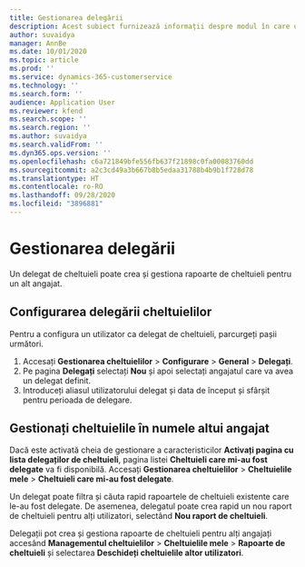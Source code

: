 ```yaml
---
title: Gestionarea delegării
description: Acest subiect furnizează informații despre modul în care un delegat de cheltuieli poate crea și gestiona rapoarte de cheltuieli pentru un alt angajat.
author: suvaidya
manager: AnnBe
ms.date: 10/01/2020
ms.topic: article
ms.prod: ''
ms.service: dynamics-365-customerservice
ms.technology: ''
ms.search.form: ''
audience: Application User
ms.reviewer: kfend
ms.search.scope: ''
ms.search.region: ''
ms.author: suvaidya
ms.search.validFrom: ''
ms.dyn365.ops.version: ''
ms.openlocfilehash: c6a721849bfe556fb637f21898c0fa00083760dd
ms.sourcegitcommit: a2c3cd49a3b667b8b5edaa31788b4b9b1f728d78
ms.translationtype: HT
ms.contentlocale: ro-RO
ms.lasthandoff: 09/28/2020
ms.locfileid: "3896881"
---
```

# <a name="manage-delegation"></a>Gestionarea delegării
Un delegat de cheltuieli poate crea și gestiona rapoarte de cheltuieli pentru un alt angajat.

## <a name="configuring-expense-delegation"></a>Configurarea delegării cheltuielilor

Pentru a configura un utilizator ca delegat de cheltuieli, parcurgeți pașii următori. 
1. Accesați **Gestionarea cheltuielilor** > **Configurare** > **General** > **Delegați**. 
2. Pe pagina **Delegați** selectați **Nou** și apoi selectați angajatul care va avea un delegat definit. 
3. Introduceți aliasul utilizatorului delegat și data de început și sfârșit pentru perioada de delegare.

## <a name="manage-expenses-on-behalf-of-another-employee"></a>Gestionați cheltuielile în numele altui angajat

Dacă este activată cheia de gestionare a caracteristicilor **Activați pagina cu lista delegaților de cheltuieli**, pagina listei **Cheltuieli care mi-au fost delegate** va fi disponibilă. Accesați **Gestionarea cheltuielilor** > **Cheltuielile mele** > **Cheltuieli care mi-au fost delegate**.

Un delegat poate filtra și căuta rapid rapoartele de cheltuieli existente care le-au fost delegate. De asemenea, delegatul poate crea rapid un nou raport de cheltuieli pentru alți utilizatori, selectând **Nou raport de cheltuieli**.

Delegații pot crea și gestiona rapoarte de cheltuieli pentru alți angajați accesând **Managementul cheltuielilor** > **Cheltuielile mele** > **Rapoarte de cheltuieli** și selectarea **Deschideți cheltuielile altor utilizatori**.
